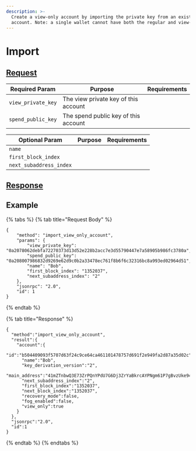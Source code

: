 ```yaml
---
description: >-
  Create a view-only account by importing the private key from an existing
  account. Note: a single wallet cannot have both the regular and view-only versions of an account.
---
```


# Import

## [Request](../../../full-service/src/json_rpc/v2/api/request.rs#L40)

| Required Param | Purpose                                                                            | Requirements |
| -------------- | ---------------------------------------------------------------------------------- | ------------ |
| `view_private_key`      | The view private key of this account |              |
| `spend_public_key`      | The spend public key of this account |              |

| Optional Param | Purpose                                                                            | Requirements |
| -------------- | ---------------------------------------------------------------------------------- | ------------ |
| `name`      |  |              |
| `first_block_index`      |  |              |
| `next_subaddress_index`      |  |              |

## [Response](../../../full-service/src/json_rpc/v2/api/response.rs#L41)

## Example

{% tabs %}
{% tab title="Request Body" %}
```
{
    "method": "import_view_only_account",
    "params": {
        "view_private_key": "0a2078062debfa72270373d13d52e228b2acc7e3d55790447e7a58905b986fc3780a",
        "spend_public_key": "0a208007986832d9269e62d9c0b2a33478ec761f8b6f6c32316bc8a993ed02964d51",
        "name": "Bob",
        "first_block_index": "1352037",
        "next_subaddress_index": "2"
    },
    "jsonrpc": "2.0",
    "id": 1
}
```
{% endtab %}

{% tab title="Response" %}
```
{
  "method":"import_view_only_account",
  "result":{
    "account":{
      "id":"b504409093f5707d63f24c9ce64ca461101478757d691f2e949fa2d87a35d02c",
      "name":"Bob",
      "key_derivation_version":"2",
      "main_address":"41mZTnbwQ3E73ZrPQnYPdU7G6Dj3ZrYaBkrcAYPNgm61P7gBvzUke94HQB8ztPaAu1y1NCFyUAoRyYsCMixeKpUvMK64QYC1NDd7YneACJk",
      "next_subaddress_index":"2",
      "first_block_index":"1352037",
      "next_block_index":"1352037",
      "recovery_mode":false,
      "fog_enabled":false,
      "view_only":true
    }
  },
  "jsonrpc":"2.0",
  "id":1
}
```
{% endtab %}
{% endtabs %}
